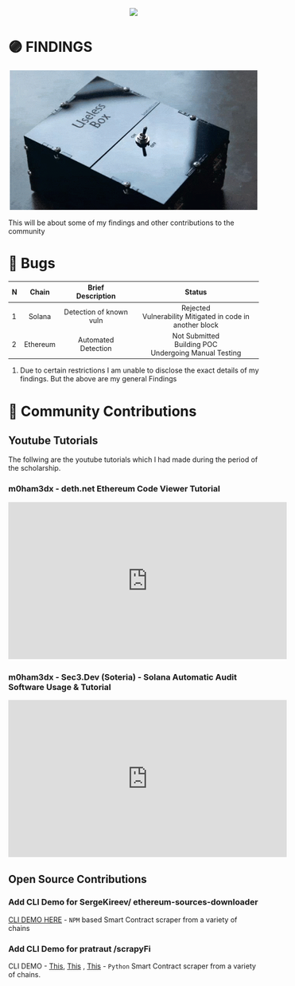 <p align="center">
<a href="https://twitter.com/m0ham3dxx" target="_blank">
<img src = "https://hits.seeyoufarm.com/api/count/incr/badge.svg?url=https%3A%2F%2Fgithub.com%2Fm0ham3dx%2FImmunefi-WHS-Report&count_bg=%23270082&title_bg=%23570530&icon=snapchat.svg&icon_color=%2304FF7B&title=n00bs&edge_flat=false">
</a>
</p>

# 🟣 FINDINGS

<p align="center">
<a href="https://twitter.com/m0ham3dxx" target="_blank">
<img src="./img/ususb.gif">
</a>
</p>

This will be about some of my findings and other contributions to the community 

# 💜 Bugs 

N | Chain | Brief<br>Description | Status
|:--|:--:|:--:|:--:|
1 | Solana | Detection of known vuln | Rejected <br> Vulnerability Mitigated in code in another block
2 | Ethereum | Automated Detection | Not Submitted <br> Building POC <br> Undergoing Manual Testing

1. Due to certain restrictions I am unable to disclose the exact details of my findings. But the above are my general Findings 
   
# 💜 Community Contributions 

## Youtube Tutorials 

The follwing are the youtube tutorials which I had made during the period of the scholarship. 

### m0ham3dx - deth.net Ethereum Code Viewer Tutorial

<p align="center">
<iframe width="560" height="315"
src="https://www.youtube.com/embed/d9xE8Cyj7dU?&autoplay=1"frameborder="0" 
allowfullscreen></iframe>
</p>

### m0ham3dx - Sec3.Dev (Soteria) - Solana Automatic Audit Software Usage & Tutorial

<p align="center">
<iframe width="560" height="315"
src="https://www.youtube.com/embed/jmVBybO6EIo?&autoplay=1"frameborder="0" 
allowfullscreen></iframe>
</p>

## Open Source Contributions 

### Add CLI Demo for SergeKireev/ ethereum-sources-downloader

[CLI DEMO HERE](https://github.com/SergeKireev/ethereum-sources-downloader/blob/main/essdemo.gif) - `NPM` based Smart Contract scraper from a variety of chains

### Add CLI Demo for pratraut /scrapyFi

CLI DEMO - [This](https://github.com/pratraut/scrapyFi/blob/master/demogifs/1List.gif), [This](https://github.com/pratraut/scrapyFi/blob/master/demogifs/2SearchAndDownload.gif) , [This](https://github.com/pratraut/scrapyFi/blob/master/demogifs/3DLSingleContract.gif) - `Python` Smart Contract scraper from a variety of chains.





